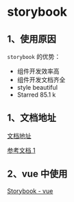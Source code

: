 # storybook

## 1、使用原因

`storybook` 的优势：

- 组件开发效率高
- 组件开发文档齐全
- style beautiful
- Starred 85.1 k

## 1、文档地址

[文档地址](https://storybook.js.org)

[参考文档 1](https://jamie.work/posts/从零搭建-组件库开发环境/)

## 2、vue 中使用

[Storybook - vue](https://storybook.js.org/docs/vue/get-started/install)
